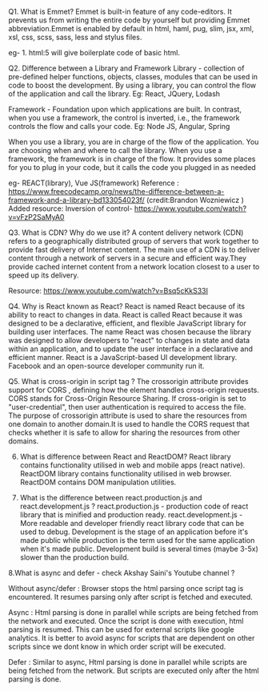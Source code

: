 Q1. What is Emmet?
Emmet is built-in feature of any code-editors. It prevents us from writing the entire code by yourself but providing Emmet abbreviation.Emmet is enabled by default in html, haml, pug, slim, jsx, xml, xsl, css, scss, sass, less and stylus files.

eg- 1. html:5 will give boilerplate code of basic html.

Q2. Difference between a Library and Framework
Library - collection of pre-defined helper functions, objects, classes, modules that can be used in code to boost the development. By using a library, you can control the flow of the application and call the library. Eg: React, JQuery, Lodash

Framework - Foundation upon which applications are built. In contrast, when you use a framework, the control is inverted, i.e., the framework controls the flow and calls your code. Eg: Node JS, Angular, Spring

When you use a library, you are in charge of the flow of the application. You are choosing when and where to call the library. When you use a framework, the framework is in charge of the flow. It provides some places for you to plug in your code, but it calls the code you plugged in as needed

eg- REACT(library), Vue JS(framework)
Reference : https://www.freecodecamp.org/news/the-difference-between-a-framework-and-a-library-bd133054023f/ (credit:Brandon Wozniewicz )
Added resource: Inversion of control-
https://www.youtube.com/watch?v=vFzP2SaMyA0

Q3. What is CDN? Why do we use it?
A content delivery network (CDN) refers to a geographically distributed group of servers that work together to provide fast delivery of Internet content. The main use of a CDN is to deliver content through a network of servers in a secure and efficient way.They provide cached internet content from a network location closest to a user to speed up its delivery.

Resource: https://www.youtube.com/watch?v=Bsq5cKkS33I

Q4. Why is React known as React?
React is named React because of its ability to react to changes in data. React is called React because it was designed to be a declarative, efficient, and flexible JavaScript library for building user interfaces. The name React was chosen because the library was designed to allow developers to "react" to changes in state and data within an application, and to update the user interface in a declarative and efficient manner. React is a JavaScript-based UI development library. Facebook and an open-source developer community run it.

Q5. What is cross-origin in script tag ?
The crossorigin attribute provides support for CORS , defining how the element handles cross-origin requests. CORS stands for Cross-Origin Resource Sharing. If cross-origin is set to "user-credential", then user authentication is required to access the file.
The purpose of crossorigin attribute is used to share the resources from one domain to another domain.It is used to handle the CORS request that checks whether it is safe to allow for sharing the resources from other domains.

6. What is difference between React and ReactDOM?
   React library contains functionality utilised in web and mobile apps (react native). ReactDOM library contains functionality utilised in web browser. ReactDOM contains DOM manipulation utilities.

7. What is the difference between react.production.js and react.development.js ?
   react.production.js - production code of react library that is minified and production ready. react.development.js - More readable and developer friendly react library code that can be used to debug.
   Development is the stage of an application before it's made public while production is the term used for the same application when it's made public. Development build is several times (maybe 3-5x) slower than the production build.

8.What is async and defer - check Akshay Saini's Youtube channel ?

Without async/defer : Browser stops the html parsing once script tag is encountered. It resumes parsing only after script is fetched and executed.

Async : Html parsing is done in parallel while scripts are being fetched from the network and executed. Once the script is done with execution, html parsing is resumed. This can be used for external scripts like google analytics. It is better to avoid async for scripts that are dependent on other scripts since we dont know in which order script will be executed.

Defer : Similar to async, Html parsing is done in parallel while scripts are being fetched from the network. But scripts are executed only after the html parsing is done.
